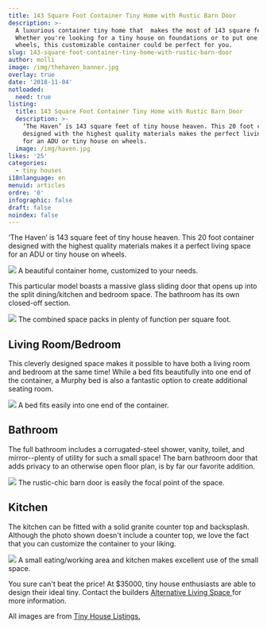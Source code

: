 ```yaml
---
title: 143 Square Foot Container Tiny Home with Rustic Barn Door
description: >-
  A luxurious container tiny home that  makes the most of 143 square feet.
  Whether you're looking for a tiny house on foundations or to put one on
  wheels, this customizable container could be perfect for you. 
slug: 143-square-foot-container-tiny-home-with-rustic-barn-door
author: molli
image: /img/thehaven_banner.jpg
overlay: true
date: '2018-11-04'
notloaded:
  need: true
listing:
  title: 143 Square Foot Container Tiny Home with Rustic Barn Door
  description: >-
    ‘The Haven’ is 143 square feet of tiny house heaven. This 20 foot container
    designed with the highest quality materials makes the perfect living space
    for an ADU or tiny house on wheels. 
  image: /img/haven.jpg
likes: '25'
categories:
  - tiny houses
i18nlanguage: en
menuid: articles
ordre: '0'
infographic: false
draft: false
noindex: false
---
```

‘The Haven’ is 143 square feet of tiny house heaven. This 20 foot container designed with the highest quality materials makes it a perfect living space for an ADU or tiny house on wheels. 

![](/img/haven_1.jpeg)
<span class="figcaption">A beautiful container home, customized to your needs.</span>

This particular model boasts a massive glass sliding door that opens up into the split dining/kitchen and bedroom space. The bathroom has its own closed-off section. 

![](/img/haven_2.jpeg)
<span class="figcaption">The combined space packs in plenty of function per square foot.</span>

## Living Room/Bedroom

This cleverly designed space makes it possible to have both a living room and bedroom at the same time! While a bed fits beautifully into one end of the container, a Murphy bed is also a fantastic option to create additional seating room. 

![](/img/haven_3.png)
<span class="figcaption">A bed fits easily into one end of the container.</span>

## Bathroom

The full bathroom includes a corrugated-steel shower, vanity, toilet, and mirror--plenty of utility for such a small space! The barn bathroom door that adds privacy to an otherwise open floor plan, is by far our favorite addition. 

![](/img/haven4.jpeg)
<span class="figcaption">The rustic-chic barn door is  easily the focal point of the space.</span>

## Kitchen

The kitchen can be fitted with a solid granite counter top and backsplash. Although the photo shown doesn't include a counter top, we love the fact that you can customize the container to your liking. 

![](/img/haven_5.jpeg)
<span class="figcaption">A small eating/working area and kitchen makes excellent use of the small space.</span>

You sure can't beat the price! At $35000, tiny house enthusiasts are able to design their ideal tiny. Contact the builders [Alternative Living Space ](https://www.alternativelivingspaces.com/)for more information.

All images are from [Tiny House Listings.](https://tinyhouselistings.com/listings/container-luxury-living-space-model-the-haven)
